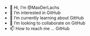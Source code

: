 - 👋 Hi, I’m @MaxDerLachs
- 👀 I’m interested in GitHub
- 🌱 I’m currently learning about GitHub
- 💞️ I’m looking to collaborate on GitHub
- 📫 How to reach me ... GitHub

<!---
MaxDerLachs/MaxDerLachs is a ✨ special ✨ repository because its `README.md` (this file) appears on your GitHub profile.
You can click the Preview link to take a look at your changes.
--->
